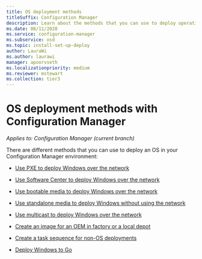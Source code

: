 ```yaml
---
title: OS deployment methods
titleSuffix: Configuration Manager
description: Learn about the methods that you can use to deploy operating systems in your Configuration Manager environment.
ms.date: 08/11/2020
ms.service: configuration-manager
ms.subservice: osd
ms.topic: install-set-up-deploy
author: LauraWi
ms.author: laurawi
manager: apoorvseth
ms.localizationpriority: medium
ms.reviewer: mstewart
ms.collection: tier3
---
```


# OS deployment methods with Configuration Manager

*Applies to: Configuration Manager (current branch)*

There are different methods that you can use to deploy an OS in your Configuration Manager environment:

- [Use PXE to deploy Windows over the network](use-pxe-to-deploy-windows-over-the-network.md)

- [Use Software Center to deploy Windows over the network](use-software-center-to-deploy-windows-over-the-network.md)

- [Use bootable media to deploy Windows over the network](use-bootable-media-to-deploy-windows-over-the-network.md)

- [Use standalone media to deploy Windows without using the network](use-stand-alone-media-to-deploy-windows-without-using-the-network.md)

- [Use multicast to deploy Windows over the network](use-multicast-to-deploy-windows-over-the-network.md)

- [Create an image for an OEM in factory or a local depot](create-an-image-for-an-oem-in-factory-or-a-local-depot.md)

- [Create a task sequence for non-OS deployments](create-a-task-sequence-for-non-operating-system-deployments.md)

- [Deploy Windows to Go](deploy-windows-to-go.md)
